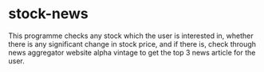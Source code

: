 # stock-news

This programme checks any stock which the user is interested in, whether there is any significant change in stock price, and if there is, check through news aggregator website alpha vintage to get the top 3 news article for the user.
